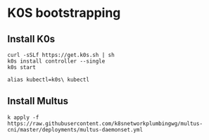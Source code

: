 # K0S bootstrapping

## Install K0s

```shell
curl -sSLf https://get.k0s.sh | sh
k0s install controller --single
k0s start

alias kubectl=k0s\ kubectl
```

## Install Multus

```shell
k apply -f https://raw.githubusercontent.com/k8snetworkplumbingwg/multus-cni/master/deployments/multus-daemonset.yml
```
